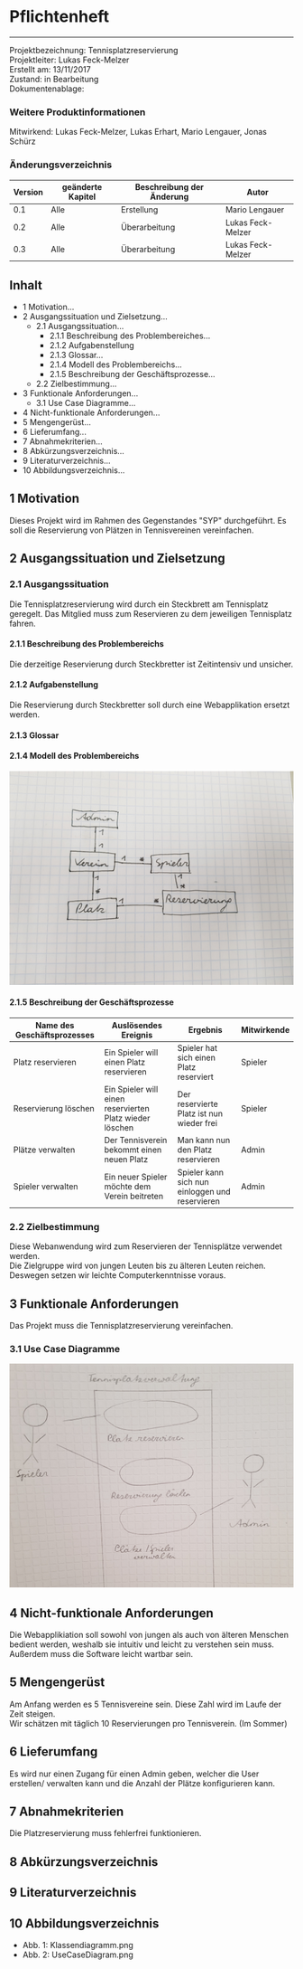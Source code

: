 # **Pflichtenheft**
____
Projektbezeichnung: Tennisplatzreservierung <Br>
Projektleiter:  Lukas Feck-Melzer <Br>
Erstellt am:    13/11/2017 <Br>
Zustand: in Bearbeitung <Br>
Dokumentenablage: <Br>

### Weitere Produktinformationen
Mitwirkend: Lukas Feck-Melzer,
Lukas Erhart,
Mario Lengauer,
Jonas Schürz

### Änderungsverzeichnis
|Version| geänderte Kapitel| Beschreibung der Änderung| Autor
|-------|-------------|--------------|-------------|
|  0.1  | Alle| Erstellung| Mario Lengauer|
|  0.2  | Alle | Überarbeitung | Lukas Feck-Melzer
|  0.3  | Alle | Überarbeitung | Lukas Feck-Melzer


## Inhalt
- 1 Motivation...
- 2 Ausgangssituation und Zielsetzung...
   - 2.1 Ausgangssituation...
      - 2.1.1 Beschreibung des Problembereiches...
      - 2.1.2 Aufgabenstellung
      - 2.1.3 Glossar...
      - 2.1.4 Modell des Problembereichs...
      - 2.1.5 Beschreibung der Geschäftsprozesse...
   - 2.2 Zielbestimmung...
- 3 Funktionale Anforderungen...
   - 3.1 Use Case Diagramme...
- 4 Nicht-funktionale Anforderungen...
- 5 Mengengerüst...
- 6 Lieferumfang...
- 7 Abnahmekriterien...
- 8 Abkürzungsverzeichnis...
- 9 Literaturverzeichnis...
- 10 Abbildungsverzeichnis...

## 1 Motivation
Dieses Projekt wird im Rahmen des Gegenstandes "SYP" durchgeführt. Es soll die Reservierung von Plätzen in Tennisvereinen vereinfachen.

## 2 Ausgangssituation und Zielsetzung
### 2.1 Ausgangssituation
Die Tennisplatzreservierung wird durch ein Steckbrett am Tennisplatz geregelt. Das Mitglied muss zum Reservieren zu dem jeweiligen Tennisplatz fahren.

#### 2.1.1 Beschreibung des Problembereichs
Die derzeitige Reservierung durch Steckbretter ist Zeitintensiv und unsicher.
#### 2.1.2 Aufgabenstellung
Die Reservierung durch Steckbretter soll durch eine Webapplikation ersetzt werden.
#### 2.1.3 Glossar
#### 2.1.4 Modell des Problembereichs
![CLD Diagram](./images/Klassendiagramm.jpg)

#### 2.1.5 Beschreibung der Geschäftsprozesse
Name des Geschäftsprozesses | Auslösendes Ereignis | Ergebnis | Mitwirkende
------------------ | ---------------|----------|-----------------
Platz reservieren | Ein Spieler will einen Platz reservieren | Spieler hat sich einen Platz reserviert| Spieler
Reservierung löschen| Ein Spieler will einen reservierten Platz wieder löschen | Der reservierte Platz ist nun wieder frei | Spieler
Plätze verwalten | Der Tennisverein bekommt einen neuen Platz | Man kann nun den Platz reservieren | Admin
Spieler verwalten | Ein neuer Spieler möchte dem Verein beitreten | Spieler kann sich nun einloggen und reservieren | Admin
### 2.2 Zielbestimmung
Diese Webanwendung wird zum Reservieren der Tennisplätze verwendet werden. <Br>
Die Zielgruppe wird von jungen Leuten bis zu älteren Leuten reichen. Deswegen setzen wir leichte Computerkenntnisse voraus.

## 3 Funktionale Anforderungen
Das Projekt muss die Tennisplatzreservierung vereinfachen.

### 3.1 Use Case Diagramme
![UC Diagram](./images/USE_Case_Diagram.jpg)

## 4 Nicht-funktionale Anforderungen
Die Webapplikiation soll sowohl von jungen als auch von älteren Menschen bedient werden, weshalb sie intuitiv und leicht zu verstehen sein muss. Außerdem muss die Software leicht wartbar sein.

## 5 Mengengerüst
Am Anfang werden es 5 Tennisvereine sein. Diese Zahl wird im Laufe der Zeit steigen.<Br>
Wir schätzen mit täglich 10 Reservierungen pro Tennisverein. (Im Sommer)<Br>

## 6 Lieferumfang
Es wird nur einen Zugang für einen Admin geben, welcher die User erstellen/ verwalten kann und die Anzahl der Plätze konfigurieren kann.
## 7 Abnahmekriterien
Die Platzreservierung muss fehlerfrei funktionieren.
## 8 Abkürzungsverzeichnis
## 9 Literaturverzeichnis
## 10 Abbildungsverzeichnis
- Abb. 1: Klassendiagramm.png
- Abb. 2: UseCaseDiagram.png
